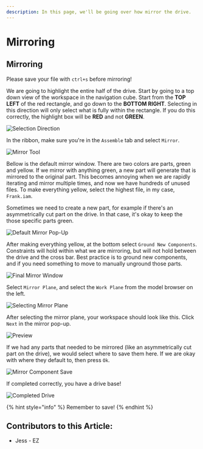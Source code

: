 ```yaml
---
description: In this page, we'll be going over how mirror the drive.
---
```


# Mirroring

## Mirroring

Please save your file with `ctrl+s` before mirroring! &#x20;

We are going to highlight the entire half of the drive.  Start by going to a top down view of the workspace in the navigation cube.  Start from the **TOP LEFT** of the red rectangle, and go down to the **BOTTOM RIGHT**.  Selecting in this direction will only select what is fully within the rectangle.  If you do this correctly, the highlight box will be **RED** and not **GREEN**.&#x20;

![Selection Direction](<../../../.gitbook/assets/selecting drive.png>)

In the ribbon, make sure you're in the `Assemble` tab and select `Mirror`.

![Mirror Tool](<../../../.gitbook/assets/image (254).png>)

Bellow is the default mirror window.  There are two colors are parts, green and yellow.  If we mirror with anything green, a new part will generate that is mirrored to the original part.  This becomes annoying when we are rapidly iterating and mirror multiple times, and now we have hundreds of unused files.  To make everything yellow, select the highest file, in my case, `Frank.iam`.&#x20;

Sometimes we need to create a new part, for example if there's an asymmetrically cut part on the drive.  In that case, it's okay to keep the those specific parts green.&#x20;

![Default Mirror Pop-Up](<../../../.gitbook/assets/image (135).png>)

After making everything yellow, at the bottom select `Ground New Components`.  Constraints will hold within what we are mirroring, but will not hold between the drive and the cross bar.  Best practice is to ground new components, and if you need something to move to manually unground those parts.&#x20;

![Final Mirror Window](<../../../.gitbook/assets/image (84).png>)

Select `Mirror Plane`, and select the `Work Plane` from the model browser on the left.&#x20;

![Selecting Mirror Plane](<../../../.gitbook/assets/image (110).png>)

After selecting the mirror plane, your workspace should look like this.  Click `Next` in the mirror pop-up.&#x20;

![Preview](<../../../.gitbook/assets/image (220).png>)

If we had any parts that needed to be mirrored (like an asymmetrically cut part on the drive), we would select where to save them here.  If we are okay with where they default to, then press `Ok`.

![Mirror Component Save](<../../../.gitbook/assets/image (68).png>)

If completed correctly, you have a drive base!

![Completed Drive](<../../../.gitbook/assets/image (111).png>)

{% hint style="info" %}
Remember to save!
{% endhint %}



## Contributors to this Article:

* Jess - EZ
